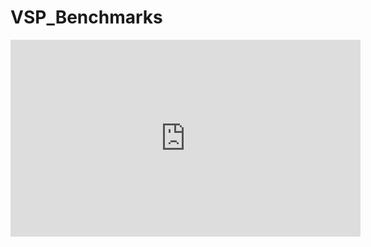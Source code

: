 # VSP_Benchmarks

<iframe width="560" height="315" src="https://www.youtube.com/embed/xopvkx6CpNs?si=M0pxAON0ajP5kX97" title="YouTube video player" frameborder="0" allow="accelerometer; autoplay; clipboard-write; encrypted-media; gyroscope; picture-in-picture; web-share" allowfullscreen></iframe>
